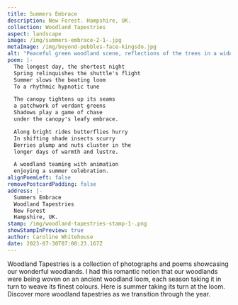 ```yaml
---
title: Summers Embrace
description: New Forest. Hampshire, UK.
collection: Woodland Tapestries
aspect: landscape
image: /img/summers-embrace-2-1-.jpg
metaImage: /img/beyond-pebbles-face-kingsdo.jpg
alt: "Peaceful green woodland scene, reflections of the trees in a wide stream, "
poem: |-
  The longest day, the shortest night
  Spring relinquishes the shuttle's flight
  Summer slows the beating loom
  To a rhythmic hypnotic tune

  The canopy tightens up its seams
  a patchwork of verdant greens
  Shadows play a game of chase 
  under the canopy's leafy embrace.

  Along bright rides butterflies hurry  
  In shifting shade insects scurry
  Berries plump and nuts cluster in the  
  longer days of warmth and lustre.

  A woodland teaming with animation 
  enjoying a summer celebration.
alignPoemLeft: false
removePostcardPadding: false
address: |-
  Summers Embrace
  Woodland Tapestries
  New Forest
  Hampshire, UK.
stamp: /img/woodland-tapestries-stamp-1-.png
showStampInPreview: true
author: Caroline Whitehouse
date: 2023-07-30T07:00:23.167Z
---
```

Woodland Tapestries is a collection of photographs and poems showcasing our wonderful woodlands. I had this romantic notion that our woodlands were being woven on an ancient woodland loom, each season taking it in turn to weave its finest colours. Here is summer taking its turn at the loom.
Discover more woodland tapestries as we transition through the year.